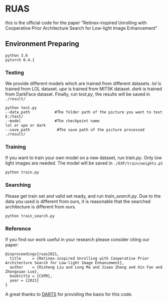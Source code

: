 # RUAS

this is the official code for the paper "Retinex-inspired Unrolling with Cooperative Prior Architecture Search for Low-light Image Enhancement"

## Environment Preparing
```
python 3.6
pytorch 0.4.1
```

### Testing

We provide different models which are trained from different datasets.
*lol* is trained from LOL dataset.
*upe* is trained from MIT5K dataset.
*dark* is trained from DarkFace dataset.
Finally, run *test.py*, the results will be saved in `./result/`
```
python test.py 
--data_path           #The folder path of the picture you want to test
E:/test/
--model               #The checkpoint name
lol or upe or dark
--save_path            #The save path of the picture processed
./result/
```

### Training

If you want to train your own model on a new dataset, run *train.py*. 
Only low light images are needed.
The model will be saved in `./EXP/train/weights.pt`
```
python train.py 
```

### Searching
Please get train set and valid set ready, and run *train_search.py*.
Due to the data you used is different from ours, it is reasonable that the searched architecture is different from ours.
```
python train_search.py 
```


### Reference

If you find our work useful in your research please consider citing our paper:
```
@inproceedings{ruas2021,
  title     = {Retinex-inspired Unrolling with Cooperative Prior Architecture Search for Low-light Image Enhancement},
  author    = {Risheng Liu and Long Ma and Jiaao Zhang and Xin Fan and Zhongxuan Luo},
  booktitle = {CVPR},
  year = {2021}
}
```

A great thanks to [DARTS](https://github.com/quark0/darts) for providing the basis for this code.
